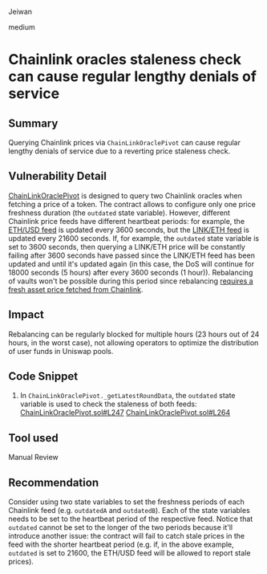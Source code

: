 Jeiwan

medium

# Chainlink oracles staleness check can cause regular lengthy denials of service

## Summary
Querying Chainlink prices via `ChainLinkOraclePivot` can cause regular lengthy denials of service due to a reverting price staleness check.
## Vulnerability Detail
[ChainLinkOraclePivot](https://github.com/sherlock-audit/2023-06-arrakis/blob/main/v2-manager-templates/contracts/oracles/ChainLinkOraclePivot.sol#L11) is designed to query two Chainlink oracles when fetching a price of a token. The contract allows to configure only one price freshness duration (the `outdated` state variable). However, different Chainlink price feeds have different heartbeat periods: for example, the [ETH/USD feed](https://data.chain.link/ethereum/mainnet/crypto-usd/eth-usd) is updated every 3600 seconds, but the [LINK/ETH feed](https://data.chain.link/ethereum/mainnet/crypto-eth/link-eth) is updated every 21600 seconds. If, for example, the `outdated` state variable is set to 3600 seconds, then querying a LINK/ETH price will be constantly failing after 3600 seconds have passed since the LINK/ETH feed has been updated and until it's updated again (in this case, the DoS will continue for 18000 seconds (5 hours) after every 3600 seconds (1 hour)). Rebalancing of vaults won't be possible during this period since rebalancing [requires a fresh asset price fetched from Chainlink](https://github.com/sherlock-audit/2023-06-arrakis/blob/main/v2-manager-templates/contracts/SimpleManager.sol#L189-L194).
## Impact
Rebalancing can be regularly blocked for multiple hours (23 hours out of 24 hours, in the worst case), not allowing operators to optimize the distribution of user funds in Uniswap pools.
## Code Snippet
1. In `ChainLinkOraclePivot._getLatestRoundData`, the `outdated` state variable is used to check the staleness of both feeds:
[ChainLinkOraclePivot.sol#L247](https://github.com/sherlock-audit/2023-06-arrakis/blob/main/v2-manager-templates/contracts/oracles/ChainLinkOraclePivot.sol#L247)
[ChainLinkOraclePivot.sol#L264](https://github.com/sherlock-audit/2023-06-arrakis/blob/main/v2-manager-templates/contracts/oracles/ChainLinkOraclePivot.sol#L264)

## Tool used
Manual Review
## Recommendation
Consider using two state variables to set the freshness periods of each Chainlink feed (e.g. `outdatedA` and `outdatedB`). Each of the state variables needs to be set to the heartbeat period of the respective feed.
Notice that `outdated` cannot be set to the longer of the two periods because it'll introduce another issue: the contract will fail to catch stale prices in the feed with the shorter heartbeat period (e.g. if, in the above example, `outdated` is set to 21600, the ETH/USD feed will be allowed to report stale prices).